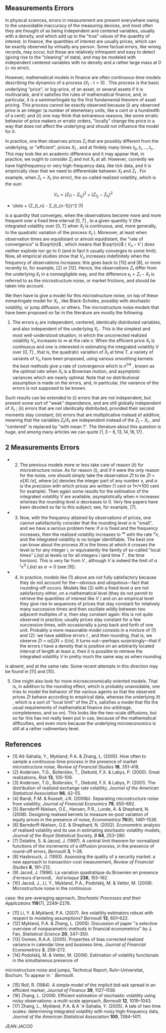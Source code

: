 ## **Measurements Errors**

In physical sciences, errors in measurement are present everywhere owing to the unavoidable inaccuracy of the measuring devices, and most often they are thought of as being independent and centered variables, usually with a density, and which add up to the "true" values of the quantity of interest. In finance, the quantities of interest are usually prices, which can be exactly observed by virtually any person. Some factual errors, like wrong records, may occur, but those are relatively infrequent and easy to detect (giving rise to the "cleaning" of data), and may be modeled with independent centered variables with no density and a rather large mass at  $0$  (= no error).

However, mathematical models in finance are often continuous-time models describing the dynamics of a process  $(X_t : t > 0)$ . This process is the basic underlying "price", or log-price, of an asset, or several assets if it is multivariate, and it satisfies the rules of mathematical finance, and, in particular, it is a semimartingale by the first fundamental theorem of asset pricing. This process cannot be exactly observed because (i) any observed price is an integer (a number of elementary units, like a cent or a hundredth of a cent); and (ii) one may think that extraneous reasons, like some erratic behavior of price makers or erratic orders, "locally" change the price in a way that does not affect the underlying and should not influence the model for it.

In practice, one then observes prices  $Z_t$  that are possibly different from the underlying, or "efficient", prices  $X_t$ , and at finitely many times  $t_0, t_1, \dots, t_n$ . This may look like an academic difference and it may appear that, in practice, we ought to consider  $Z_t$ and not  $X_t$  at all. However, currently we have highfrequency or very high-frequency data, like tick data, and it is empirically clear that we need to differentiate between  $X_t$  and  $Z_t$ . For example, when  $Z_t = X_t$ (no error), the so-called realized volatility, which is the sum

$$V_n = (Z_{t1} - Z_{t_0})^2 + (Z_{t_2} - Z_{t_1})^2$$
  
+ \dots + (Z\_{t\_n} - Z\_{t\_{n-1}})^2 (1)

is a quantity that converges, when the observations become more and more frequent over a fixed time interval  $[0, T]$ , to a given quantity V (the integrated volatility over  $[0, T]$  when  $X_t$  is continuous, and, more generally, to the quadratic variation of the process  $X_t$ ). Moreover, at least when observation times are equidistant or almost equidistant, the "rate of convergence" is  $\sqrt{n}$ , which means that  $\sqrt{n}$  ( $V_n$  –  $V$ ) does neither explode nor go to 0 (and in fact it usually converges to some limit). Now, all empirical studies show that  $V_n$  increases indefinitely when the frequency of observations increases: this goes back to [15] and [8], or more recently to, for example, [2] or [12]. Hence, the observations  $Z_t$ differ from the underlying  $X_t$  in a nonnegligible way, and the difference  $\epsilon_t = Z_t - X_t$  is referred to as the microstructure noise, or market frictions, and should be taken into account.

We then have to give a model for this microstructure noise, on top of these mimartingale model for  $X_t$ , like Black-Scholes, possibly with stochastic volatility, or jump diffusion, or others. The microstructure noise models that have been proposed so far in the literature are mostly the following:

1. The errors  $\epsilon_t$  are independent, centered, identically distributed variables, and also independent of the underlying  $X_t$ . This is the simplest and most well-understood situation, in which the uncorrected realized volatility  $V_n$  increases to  $\infty$ at the rate *n*. When the efficient price  $X_t$  is continuous and one is interested in estimating the integrated volatility  $V$  over  $[0, T]$ , that is, the quadratic variation of  $X_t$  at time T, a variety of variants of  $V_n$  have been proposed, using various smoothing kernels: the best methods give a rate of convergence which is  $n^{1/4}$ , known as the *optimal rate* when  $X_t$  is a Brownian motion, and asymptotic variances which are nearly optimal. Note that no distributional assumption is made on the errors, and, in particular, the variance of the errors is not supposed to be known.

Such results can be extended to (i) errors that are not independent, but present some sort of "weak" dependence, and are still globally independent of  $X_t$ ; (ii) errors that are not identically distributed, provided their second moments stay constant; (iii) errors that are multiplicative instead of additive, meaning that the variables  $Z_t/X_t$  are independent instead of the  $Z_t - X_t$ , and "centered" is replaced by "with mean 1". The literature about this question is huge, and among many articles we can quote  $[1, 3-6, 13, 14, 16, 17]$ .

## **2 Measurements Errors**

- 2. The previous models more or less take care of reason (ii) for microstructure noise. As for reason (i), and if it were the only reason for the noise, one should simply take the observation *Zt* to be *Zt* = *α*[*Xt /α*], where [*x*] denotes the integer part of any number *x*, and *α* is the precision with which prices are written (1 cent or 1*/*100 cent for example). Then again some results for the estimation of the integrated volatility *V* are available, asymptotically when *n* increases whereas the rounding level *α* decreases to 0. Very few papers have been devoted so far to this subject; see, for example, [7].
- 3. Now, with the frequency attained by observations of prices, one cannot satisfactorily consider that the rounding level *α* is "small", and we have a serious problem here: if *α* is fixed and the frequency increases, then the realized volatility increases to <sup>∞</sup> with the rate <sup>√</sup>*n*, and the integrated volatility is no longer identifiable. The best one can know about the process *Xt* is the times at which it crosses the level *iα* for any integer *i*, or equivalently the family of so-called "local times" *L(iα)* at levels *iα* for all integers *i* (and time *T* , the time horizon). This is very far from *V* , although *V* is indeed the limit of *α <sup>i</sup>*≥<sup>0</sup> *L(iα)* as *α* → 0 (see [9]).
- 4. In practice, models like (1) above are not fully satisfactory because they do not account for the—obvious and ubiquitous—fact that rounding-off occurs. Models like (2) with a fixed level *α* are not satisfactory either, on a mathematical level (they do not permit to retrieve the quantities of interest like *V* ) and on an empirical level they give rise to sequences of prices that stay constant for relatively many successive times and then oscillate wildly between two adjacent multiples of *α*, then stay constant again: this is not quite observed in practice; usually prices stay constant for a few successive times, with occasionally a jump back and forth of one unit. Probably a more reasonable model consists in a mixture of (1) and (2): we have additive errors *t* , and then rounding, that is, we observe *Zt* = *α(*[*(Xt* + *t)/α*]. It turns out—perhaps surprisingly—that if the errors *t* have a density that is positive on an arbitrarily located interval of length at least *α*, then it is possible to retrieve the integrated volatility *V* in pretty much the same way as when rounding

is absent, and at the same rate. Some recent attempts in this direction may be found in [11] and [10].

5. One might also look for more microeconomically oriented models. That is, in addition to the rounding effect, which is probably unavoidable, one tries to model the behavior of the various agents so that the observed prices *Zt* behave according to empirical data, whereas the underlying *Xt* , which is a sort of "local limit" of the *Zt*'s, satisfies a model that fits the usual requirements of mathematical finance (no-arbitrage, completeness, and so on). This looks like the two-scale diffusions, but so far this has not really been put in use, because of the mathematical difficulties, and even more because the underlying microeconomics is still at a rather rudimentary level.

## **References**

- [1] Ait-Sahalia, Y., Mykland, P.A. & Zhang, L. (2005). How often to sample a continuous-time process in the presence of market microstructure noise, *Review of Financial Studies* **18**, 351–416.
- [2] Andersen, T.G., Bollerslev, T., Diebold, F.X. & Labys, P. (2000). Great realizations, *Risk* **13**, 105–108.
- [3] Andersen, T.G., Bollerslev, T., Diebold, F.X. & Labys, P. (2001). The distribution of realized exchange rate volatility, *Journal of the American Statistical Association* **96**, 42–55.
- [4] Bandi, F.M. & Russell, J.R. (2006b). Separating microstructure noise from volatility, *Journal of Financial Economics* **79**, 655–692.
- [5] Barndorff-Nielsen, O.E., Hansen, P.R., Lunde, A. & Shephard, N. (2008). Designing realised kernels to measure ex-post variation of equity prices in the presence of noise, *Econometrica* **76**(6), 1481–1536.
- [6] Barndorff-Nielsen, O.E. & Shephard, N. (2002). Econometric analysis of realised volatility and its use in estimating stochastic volatility models, *Journal of the Royal Statistical Society, B* **64**, 253–280.
- [7] Delattre, S. & Jacod, J. (1997). A central limit theorem for normalized functions of the increments of a diffusion process, in the presence of round-off errors, *Bernoulli* **3**, 1–28.
- [8] Hasbrouck, J. (1993). Assessing the quality of a security market: a new approach to transaction-cost measurement, *Review of Financial Studies* **6**, 191–212.
- [9] Jacod, J. (1996). La variation quadratique du Brownien en presence d'erreurs d'arrondi, ´ *Ast´erisque* **236**, 155–162.
- [10] Jacod, J., Li, Y., Mykland, P.A., Podolskij, M. & Vetter, M. (2009). Microstructure noise in the continuous

case: the pre-averaging approach, *Stochastic Processes and their Applications* **119**(7), 2249–2276.

- [11] Li, Y. & Mykland, P.A. (2007). Are volatility estimators robust with respect to modeling assumptions? *Bernoulli* **13**, 601–622.
- [12] Mykland, P.A. & Zhang, L. (2005). Discussion of paper "a selective overview of nonparametric methods in financial econometrics" by J. Fan, *Statistical Science* **20**, 347–350.
- [13] Oomen, R.A.A. (2005). Properties of bias corrected realized variance in calendar time and business time, *Journal of Financial Econometrics* **3**, 258–272.
- [14] Podolskij, M. & Vetter, M. (2006). Estimation of volatility functionals in the simultaneous presence of

microstructure noise and jumps, Technical Report, Ruhr-Universitat, Bochum. To appear in ¨ *Bernoulli*.

- [15] Roll, R. (1984). A simple model of the implicit bid-ask spread in an efficient market, *Journal of Finance* **39**, 1127–1139.
- [16] Zhang, L. (2006). Efficient estimation of stochastic volatility using noisy observations: a multi-scale approach, *Bernoulli* **12**, 1019–1043.
- [17] Zhang, L., Mykland, P.A. & A¨ıt-Sahalia, Y. (2005). A tale of two time scales: determining integrated volatility with noisy high-frequency data, *Journal of the American Statistical Association* **100**, 1394–1411.

JEAN JACOD